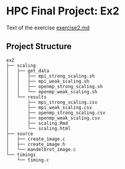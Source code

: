 # HPC Final Project: Ex2

Text of the exercise [exercise2.md](exercise2.md)


## Project Structure
```
ex2
├── scaling
│   ├── get_data
│   │   ├── mpi_strong_scaling.sh
│   │   ├── mpi_weak_scaling.sh
│   │   ├── openmp_strong_scaling.sh
│   │   └── openmp_weak_scaling.sh
│   └── results
│       ├── mpi_strong_scaling.csv
│       ├── mpi_weak_scaling.csv
│       ├── openmp_strong_scaling.csv
│       ├── openmp_weak_scaling.csv
│       ├── scaling.Rmd
│       └── scaling.html
├── source
│   ├── create_image.c
│   ├── create_image.h
│   └── mandelbrot_image.c
└── timings
    └── timing.c
```
